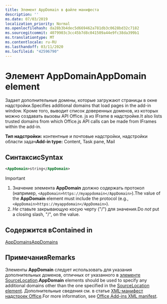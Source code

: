 ```yaml
---
title: Элемент AppDomain в файле манифеста
description: ''
ms.date: 07/03/2019
localization_priority: Normal
ms.openlocfilehash: da28b3b4dec5d669462a781db3c0628bd32c7182
ms.sourcegitcommit: 4079903c3cc45b7d8c041509a44e9fc38da399b1
ms.translationtype: MT
ms.contentlocale: ru-RU
ms.lasthandoff: 03/11/2020
ms.locfileid: "42596790"
---
```

# <a name="appdomain-element"></a><span data-ttu-id="5090d-102">Элемент AppDomain</span><span class="sxs-lookup"><span data-stu-id="5090d-102">AppDomain element</span></span>

<span data-ttu-id="5090d-103">Задает дополнительные домены, которые загружают страницы в окне надстройки.</span><span class="sxs-lookup"><span data-stu-id="5090d-103">Specifies additional domains that load pages in the add-in window.</span></span> <span data-ttu-id="5090d-104">Кроме того, выводит список доверенных доменов, из которых можно создавать вызовы API Office. js из IFrame в надстройке.</span><span class="sxs-lookup"><span data-stu-id="5090d-104">It also lists trusted domains from which Office.js API calls can be made from IFrames within the add-in.</span></span>

<span data-ttu-id="5090d-105">**Тип надстройки:** контентные и почтовые надстройки, надстройки области задач</span><span class="sxs-lookup"><span data-stu-id="5090d-105">**Add-in type:** Content, Task pane, Mail</span></span>

## <a name="syntax"></a><span data-ttu-id="5090d-106">Синтаксис</span><span class="sxs-lookup"><span data-stu-id="5090d-106">Syntax</span></span>

```XML
<AppDomain>string</AppDomain>
```

> [!IMPORTANT]
> 1. <span data-ttu-id="5090d-107">Значение элемента **AppDomain** должно содержать протокол (например, `<AppDomain>https://myappdomain</AppDomain>`).</span><span class="sxs-lookup"><span data-stu-id="5090d-107">The value of the **AppDomain** element must include the protocol (e.g., `<AppDomain>https://myappdomain</AppDomain>`).</span></span>
> 2. <span data-ttu-id="5090d-108">*Не* ставьте закрывающую косую черту ("/") для значения.</span><span class="sxs-lookup"><span data-stu-id="5090d-108">Do *not* put a closing slash, "/", on the value.</span></span>

## <a name="contained-in"></a><span data-ttu-id="5090d-109">Содержится в</span><span class="sxs-lookup"><span data-stu-id="5090d-109">Contained in</span></span>

[<span data-ttu-id="5090d-110">AppDomains</span><span class="sxs-lookup"><span data-stu-id="5090d-110">AppDomains</span></span>](appdomains.md)

## <a name="remarks"></a><span data-ttu-id="5090d-111">Примечания</span><span class="sxs-lookup"><span data-stu-id="5090d-111">Remarks</span></span>

<span data-ttu-id="5090d-112">Элементы **AppDomain** следует использовать для указания дополнительных доменов, отличных от указанного в [элементе SourceLocation](sourcelocation.md).</span><span class="sxs-lookup"><span data-stu-id="5090d-112">**AppDomain** elements should be used to specify any additional domains other than the one specified in the [SourceLocation element](sourcelocation.md).</span></span> <span data-ttu-id="5090d-113">Дополнительные сведения см. в статье [XML-манифест надстроек Office](../../develop/add-in-manifests.md).</span><span class="sxs-lookup"><span data-stu-id="5090d-113">For more information, see [Office Add-ins XML manifest](../../develop/add-in-manifests.md).</span></span>
